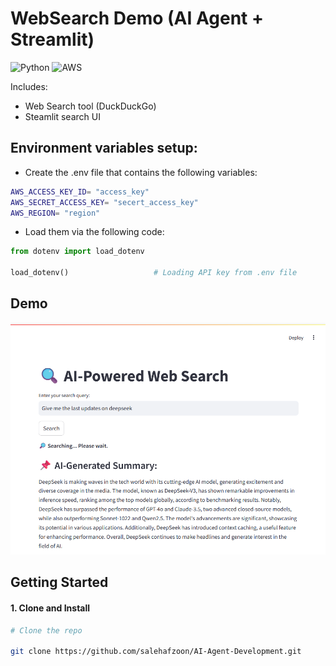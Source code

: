 # WebSearch Demo (AI Agent + Streamlit)
![Python](https://img.shields.io/badge/Python-Compatible-green.svg)
![AWS](https://img.shields.io/badge/AWS-%23FF9900.svg?style=for-the-badge&logo=amazon-aws&logoColor=white)


Includes:
- Web Search tool (DuckDuckGo)
- Steamlit search UI

## Environment variables setup:
- Create the .env file that contains the following variables:
```bash
AWS_ACCESS_KEY_ID= "access_key"
AWS_SECRET_ACCESS_KEY= "secert_access_key"
AWS_REGION= "region"
```
- Load them via the following code:
```python
from dotenv import load_dotenv

load_dotenv()                   # Loading API key from .env file
```
## Demo

![Alt text](docs/demo_screenshot.png)
## Getting Started

#### 1. Clone and Install

```bash
# Clone the repo

git clone https://github.com/salehafzoon/AI-Agent-Development.git   
```
